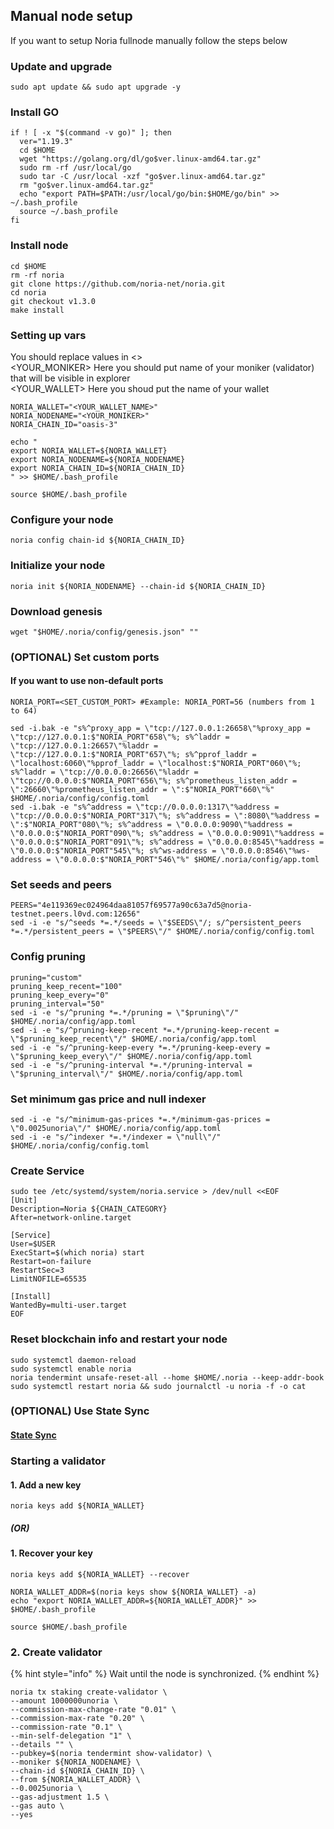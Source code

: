 ## Manual node setup
If you want to setup Noria fullnode manually follow the steps below

### Update and upgrade
```
sudo apt update && sudo apt upgrade -y
```

### Install GO
```
if ! [ -x "$(command -v go)" ]; then
  ver="1.19.3"
  cd $HOME
  wget "https://golang.org/dl/go$ver.linux-amd64.tar.gz"
  sudo rm -rf /usr/local/go
  sudo tar -C /usr/local -xzf "go$ver.linux-amd64.tar.gz"
  rm "go$ver.linux-amd64.tar.gz"
  echo "export PATH=$PATH:/usr/local/go/bin:$HOME/go/bin" >> ~/.bash_profile
  source ~/.bash_profile
fi
```

### Install node
```
cd $HOME
rm -rf noria
git clone https://github.com/noria-net/noria.git
cd noria
git checkout v1.3.0
make install
```


### Setting up vars
You should replace values in <> <br />
<YOUR_MONIKER> Here you should put name of your moniker (validator) that will be visible in explorer <br />
<YOUR_WALLET> Here you shoud put the name of your wallet

```
NORIA_WALLET="<YOUR_WALLET_NAME>"
NORIA_NODENAME="<YOUR_MONIKER>"
NORIA_CHAIN_ID="oasis-3"
```

```
echo "
export NORIA_WALLET=${NORIA_WALLET}
export NORIA_NODENAME=${NORIA_NODENAME}
export NORIA_CHAIN_ID=${NORIA_CHAIN_ID}
" >> $HOME/.bash_profile

source $HOME/.bash_profile
```


### Configure your node
```
noria config chain-id ${NORIA_CHAIN_ID}
```

### Initialize your node
```
noria init ${NORIA_NODENAME} --chain-id ${NORIA_CHAIN_ID}
```

### Download genesis
```
wget "$HOME/.noria/config/genesis.json" "" 
```

### (OPTIONAL) Set custom ports

#### If you want to use non-default ports
```
NORIA_PORT=<SET_CUSTOM_PORT> #Example: NORIA_PORT=56 (numbers from 1 to 64)
```
```
sed -i.bak -e "s%^proxy_app = \"tcp://127.0.0.1:26658\"%proxy_app = \"tcp://127.0.0.1:$"NORIA_PORT"658\"%; s%^laddr = \"tcp://127.0.0.1:26657\"%laddr = \"tcp://127.0.0.1:$"NORIA_PORT"657\"%; s%^pprof_laddr = \"localhost:6060\"%pprof_laddr = \"localhost:$"NORIA_PORT"060\"%; s%^laddr = \"tcp://0.0.0.0:26656\"%laddr = \"tcp://0.0.0.0:$"NORIA_PORT"656\"%; s%^prometheus_listen_addr = \":26660\"%prometheus_listen_addr = \":$"NORIA_PORT"660\"%" $HOME/.noria/config/config.toml
sed -i.bak -e "s%^address = \"tcp://0.0.0.0:1317\"%address = \"tcp://0.0.0.0:$"NORIA_PORT"317\"%; s%^address = \":8080\"%address = \":$"NORIA_PORT"080\"%; s%^address = \"0.0.0.0:9090\"%address = \"0.0.0.0:$"NORIA_PORT"090\"%; s%^address = \"0.0.0.0:9091\"%address = \"0.0.0.0:$"NORIA_PORT"091\"%; s%^address = \"0.0.0.0:8545\"%address = \"0.0.0.0:$"NORIA_PORT"545\"%; s%^ws-address = \"0.0.0.0:8546\"%ws-address = \"0.0.0.0:$"NORIA_PORT"546\"%" $HOME/.noria/config/app.toml
```


### Set seeds and peers
```
PEERS="4e119369ec024964daa81057f69577a90c63a7d5@noria-testnet.peers.l0vd.com:12656"
sed -i -e "s/^seeds *=.*/seeds = \"$SEEDS\"/; s/^persistent_peers *=.*/persistent_peers = \"$PEERS\"/" $HOME/.noria/config/config.toml
```

### Config pruning
```
pruning="custom"
pruning_keep_recent="100"
pruning_keep_every="0"
pruning_interval="50"
sed -i -e "s/^pruning *=.*/pruning = \"$pruning\"/" $HOME/.noria/config/app.toml
sed -i -e "s/^pruning-keep-recent *=.*/pruning-keep-recent = \"$pruning_keep_recent\"/" $HOME/.noria/config/app.toml
sed -i -e "s/^pruning-keep-every *=.*/pruning-keep-every = \"$pruning_keep_every\"/" $HOME/.noria/config/app.toml
sed -i -e "s/^pruning-interval *=.*/pruning-interval = \"$pruning_interval\"/" $HOME/.noria/config/app.toml
```

### Set minimum gas price and null indexer
```
sed -i -e "s/^minimum-gas-prices *=.*/minimum-gas-prices = \"0.0025unoria\"/" $HOME/.noria/config/app.toml
sed -i -e "s/^indexer *=.*/indexer = \"null\"/" $HOME/.noria/config/config.toml
```

### Create Service
```
sudo tee /etc/systemd/system/noria.service > /dev/null <<EOF
[Unit]
Description=Noria ${CHAIN_CATEGORY}
After=network-online.target

[Service]
User=$USER
ExecStart=$(which noria) start
Restart=on-failure
RestartSec=3
LimitNOFILE=65535

[Install]
WantedBy=multi-user.target
EOF
```

### Reset blockchain info and restart your node
```
sudo systemctl daemon-reload
sudo systemctl enable noria
noria tendermint unsafe-reset-all --home $HOME/.noria --keep-addr-book
sudo systemctl restart noria && sudo journalctl -u noria -f -o cat
```

### (OPTIONAL) Use State Sync

#### [State Sync]()


### Starting a validator

#### 1. Add a new key
```
noria keys add ${NORIA_WALLET}
```
##### (OR)

#### 1. Recover your key
```
noria keys add ${NORIA_WALLET} --recover
```

```
NORIA_WALLET_ADDR=$(noria keys show ${NORIA_WALLET} -a)
echo "export NORIA_WALLET_ADDR=${NORIA_WALLET_ADDR}" >> $HOME/.bash_profile

source $HOME/.bash_profile
```


### 2. Create validator

{% hint style="info" %}
Wait until the node is synchronized.
{% endhint %}

```
noria tx staking create-validator \
--amount 1000000unoria \
--commission-max-change-rate "0.01" \
--commission-max-rate "0.20" \
--commission-rate "0.1" \
--min-self-delegation "1" \
--details "" \
--pubkey=$(noria tendermint show-validator) \
--moniker ${NORIA_NODENAME} \
--chain-id ${NORIA_CHAIN_ID} \
--from ${NORIA_WALLET_ADDR} \
--0.0025unoria \
--gas-adjustment 1.5 \
--gas auto \
--yes
```

